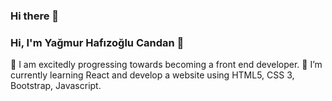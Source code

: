 ### Hi there 👋
### Hi, I'm Yağmur Hafızoğlu Candan 👋

👀 I am excitedly progressing towards becoming a front end developer.
🌱 I’m currently learning React and develop a website using HTML5, CSS 3, Bootstrap, Javascript. 

